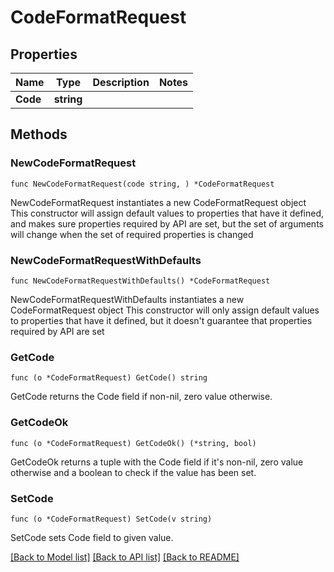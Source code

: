 # CodeFormatRequest

## Properties

Name | Type | Description | Notes
------------ | ------------- | ------------- | -------------
**Code** | **string** |  | 

## Methods

### NewCodeFormatRequest

`func NewCodeFormatRequest(code string, ) *CodeFormatRequest`

NewCodeFormatRequest instantiates a new CodeFormatRequest object
This constructor will assign default values to properties that have it defined,
and makes sure properties required by API are set, but the set of arguments
will change when the set of required properties is changed

### NewCodeFormatRequestWithDefaults

`func NewCodeFormatRequestWithDefaults() *CodeFormatRequest`

NewCodeFormatRequestWithDefaults instantiates a new CodeFormatRequest object
This constructor will only assign default values to properties that have it defined,
but it doesn't guarantee that properties required by API are set

### GetCode

`func (o *CodeFormatRequest) GetCode() string`

GetCode returns the Code field if non-nil, zero value otherwise.

### GetCodeOk

`func (o *CodeFormatRequest) GetCodeOk() (*string, bool)`

GetCodeOk returns a tuple with the Code field if it's non-nil, zero value otherwise
and a boolean to check if the value has been set.

### SetCode

`func (o *CodeFormatRequest) SetCode(v string)`

SetCode sets Code field to given value.



[[Back to Model list]](../README.md#documentation-for-models) [[Back to API list]](../README.md#documentation-for-api-endpoints) [[Back to README]](../README.md)


